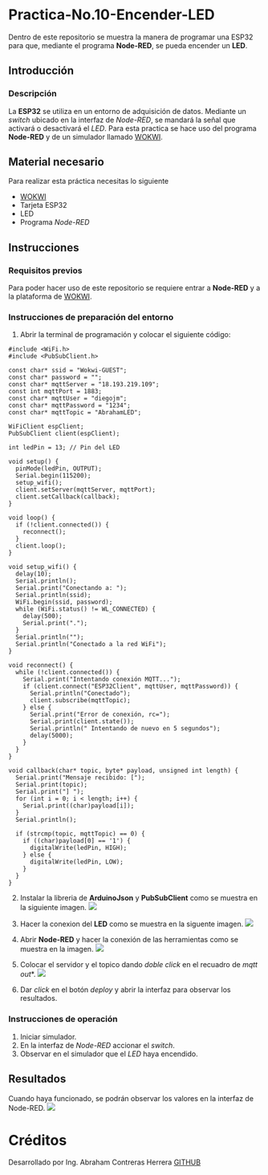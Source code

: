 # Practica-No.10-Encender-LED
Dentro de este repositorio se muestra la manera de programar una ESP32 para que, mediante el programa **Node-RED**, se pueda encender un **LED**. 
## Introducción
### Descripción
La **ESP32** se utiliza en un entorno de adquisición de datos. Mediante un *switch* ubicado en la interfaz de *Node-RED*, se mandará la señal que activará o desactivará el *LED*. Para esta practica se hace uso del programa **Node-RED** y de un simulador llamado [WOKWI](https://wokwi.com/projects/new/esp32).
## Material necesario
Para realizar esta práctica necesitas lo siguiente

- [WOKWI](https://wokwi.com/projects/new/esp32)
- Tarjeta ESP32
- LED
- Programa *Node-RED*

## Instrucciones
### Requisitos previos
Para poder hacer uso de este repositorio se requiere entrar a **Node-RED** y a la plataforma de [WOKWI](https://wokwi.com/projects/new/esp32).
### Instrucciones de preparación del entorno
1. Abrir la terminal de programación y colocar el siguiente código:

```
#include <WiFi.h>
#include <PubSubClient.h>

const char* ssid = "Wokwi-GUEST";
const char* password = "";
const char* mqttServer = "18.193.219.109";
const int mqttPort = 1883;
const char* mqttUser = "diegojm";
const char* mqttPassword = "1234";
const char* mqttTopic = "AbrahamLED";

WiFiClient espClient;
PubSubClient client(espClient);

int ledPin = 13; // Pin del LED

void setup() {
  pinMode(ledPin, OUTPUT);
  Serial.begin(115200);
  setup_wifi();
  client.setServer(mqttServer, mqttPort);
  client.setCallback(callback);
}

void loop() {
  if (!client.connected()) {
    reconnect();
  }
  client.loop();
}

void setup_wifi() {
  delay(10);
  Serial.println();
  Serial.print("Conectando a: ");
  Serial.println(ssid);
  WiFi.begin(ssid, password);
  while (WiFi.status() != WL_CONNECTED) {
    delay(500);
    Serial.print(".");
  }
  Serial.println("");
  Serial.println("Conectado a la red WiFi");
}

void reconnect() {
  while (!client.connected()) {
    Serial.print("Intentando conexión MQTT...");
    if (client.connect("ESP32Client", mqttUser, mqttPassword)) {
      Serial.println("Conectado");
      client.subscribe(mqttTopic);
    } else {
      Serial.print("Error de conexión, rc=");
      Serial.print(client.state());
      Serial.println(" Intentando de nuevo en 5 segundos");
      delay(5000);
    }
  }
}

void callback(char* topic, byte* payload, unsigned int length) {
  Serial.print("Mensaje recibido: [");
  Serial.print(topic);
  Serial.print("] ");
  for (int i = 0; i < length; i++) {
    Serial.print((char)payload[i]);
  }
  Serial.println();

  if (strcmp(topic, mqttTopic) == 0) {
    if ((char)payload[0] == '1') {
      digitalWrite(ledPin, HIGH);
    } else {
      digitalWrite(ledPin, LOW);
    }
  }
}
```
2. Instalar la libreria de **ArduinoJson** y **PubSubClient** como se muestra en la siguiente imagen.
![](https://github.com/AbrahamCH1/Practica-No.8-Node-RED-con-DHT22/blob/main/Captura%20de%20pantalla%20(322).png?raw=true)

3. Hacer la conexion del **LED** como se muestra en la siguente imagen.
![](https://github.com/AbrahamCH1/Practica-No.8-Node-RED-con-DHT22/blob/main/Captura%20de%20pantalla%20(323).png?raw=true)

4. Abrir **Node-RED** y hacer la conexión de las herramientas como se muestra en la imagen.
![](https://github.com/AbrahamCH1/Practica-No.8-Node-RED-con-DHT22/blob/main/Captura%20de%20pantalla%20(324).png?raw=true)

5. Colocar el servidor y el topico dando *doble click* en el recuadro de *mqtt out**.
![](https://github.com/AbrahamCH1/Practica-No.8-Node-RED-con-DHT22/blob/main/Captura%20de%20pantalla%20(325).png?raw=true)

6. Dar *click* en el botón *deploy* y abrir la interfaz para observar los resultados.

### Instrucciones de operación
1. Iniciar simulador.
2. En la interfaz de *Node-RED* accionar el *switch*.
3. Observar en el simulador que el *LED* haya encendido.

## Resultados
Cuando haya funcionado, se podrán observar los valores en la interfaz de Node-RED.
![](https://github.com/AbrahamCH1/Practica-No.8-Node-RED-con-DHT22/blob/main/Captura%20de%20pantalla%20(328).png?raw=true)


# Créditos
Desarrollado por Ing. Abraham Contreras Herrera
[GITHUB](https://github.com/AbrahamCH1)
